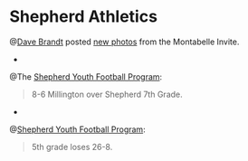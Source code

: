 # Shepherd Athletics

@[Dave Brandt](http://www.shepherdhistory.org/business-directory/name/dave-brandt/) posted [new photos](https://www.facebook.com/media/set/?set=a.10157558604055514.1073742023.760045513&type=3) from the Montabelle Invite.

-

@The [Shepherd Youth Football Program](http://www.shepherdhistory.org/business-directory/name/shepherd-youth-football-program/):

> 8-6 Millington over Shepherd 7th Grade.

-

@[Shepherd Youth Football Program](http://www.shepherdhistory.org/business-directory/name/shepherd-youth-football-program/):

>5th grade loses 26-8.









